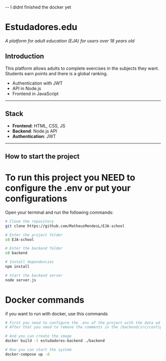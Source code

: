 -- I didnt finished the docker yet

# Estudadores.edu
*A platform for adult education (EJA) for users over 18 years old*

## Introduction
This platform allows adults to complete exercises in the subjects they want.  
Students earn points and there is a global ranking.

- Authentication with JWT
- API in Node.js
- Frontend in JavaScript

---

## Stack

- **Frontend**: HTML, CSS, JS
- **Backend**: Node.js API
- **Authentication**: JWT

---

## How to start the project
# To run this project you NEED to configure the .env or put your configurations

Open your terminal and run the following commands:

```bash
# Clone the repository
git clone https://github.com/MatheusMendesL/EJA-school

# Enter the project folder
cd EJA-school

# Enter the backend folder
cd backend

# Install dependencies
npm install

# Start the backend server
node server.js

```
# Docker commands 
if you want to run with docker, use this commands
```bash
# First you need to configure the .env of the project with the data od the server
# After that you need to remove the comments in the /backend/src/config/config_sql.js

# And you can create the image
docker build -t estudadores-backend ./backend

# Now you can start the system
docker-compose up -d
```

